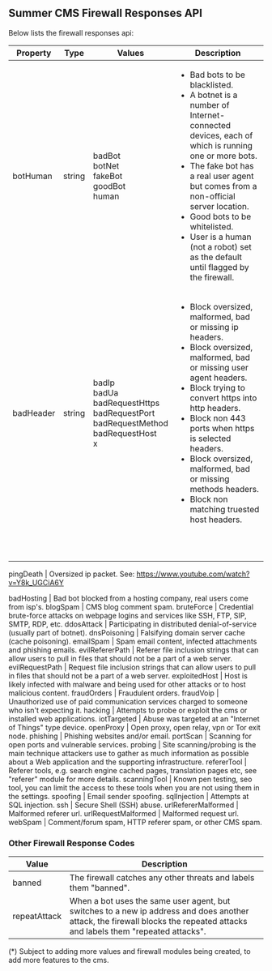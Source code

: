 ## Summer CMS Firewall Responses API

Below lists the firewall responses api:

<table>
    <thead>
        <tr>
            <th>Property</th>
            <th>Type</th>
            <th>Values</th>
            <th>Description</th>
        </tr>
    </thead>
    <tbody>
        <tr>
            <td>botHuman</td>
            <td>string</td>
            <td>badBot<br>botNet<br>fakeBot<br>goodBot<br>human</td>
            <td>
                <ul>
                    <li>Bad bots to be blacklisted.</li>
                    <li>A botnet is a number of Internet-connected devices, each of which is running one or more bots.</li>
                    <li>The fake bot has a real user agent but comes from a non-official server location.</li>
                    <li>Good bots to be whitelisted.</li>
                    <li>User is a human (not a robot) set as the default until flagged by the firewall.</li>
                </ul>
            </td>
        </tr>
        <tr>
            <td>badHeader</td>
            <td>string</td>
            <td>badIp<br>badUa<br>badRequestHttps<br>badRequestPort<br>badRequestMethod<br>badRequestHost<br>x</td>
            <td>
                <ul>
                    <li>Block oversized, malformed, bad or missing ip headers.</li>
                    <li>Block oversized, malformed, bad or missing user agent headers.</li>
                    <li>Block trying to convert https into http headers.</li>
                    <li>Block non 443 ports when https is selected headers.</li>
                    <li>Block oversized, malformed, bad or missing methods headers.</li>
                    <li>Block non matching truested host headers.</li>
                </ul>
            </td>
        </tr>
        <tr>
            <td>&nbsp;</td>
            <td>&nbsp;</td>
            <td>&nbsp;</td>
            <td>&nbsp;</td>
        </tr>
        <tr>
            <td>&nbsp;</td>
            <td>&nbsp;</td>
            <td>&nbsp;</td>
            <td>&nbsp;</td>
        </tr>
    </tbody>
</table>



pingDeath | Oversized ip packet. See: https://www.youtube.com/watch?v=Y8k_UGCiA6Y

badHosting | Bad bot blocked from a hosting company, real users come from isp's.
blogSpam | CMS blog comment spam.
bruteForce | Credential brute-force attacks on webpage logins and services like SSH, FTP, SIP, SMTP, RDP, etc.
ddosAttack | Participating in distributed denial-of-service (usually part of botnet).
dnsPoisoning | Falsifying domain server cache (cache poisoning).
emailSpam | Spam email content, infected attachments and phishing emails.
evilRefererPath | Referer file inclusion strings that can allow users to pull in files that should not be a part of a web server.
evilRequestPath | Request file inclusion strings that can allow users to pull in files that should not be a part of a web server.
exploitedHost | Host is likely infected with malware and being used for other attacks or to host malicious content.
fraudOrders | Fraudulent orders.
fraudVoip | Unauthorized use of paid communication services charged to someone who isn't expecting it.
hacking | Attempts to probe or exploit the cms or installed web applications.
iotTargeted | Abuse was targeted at an "Internet of Things" type device.
openProxy | Open proxy, open relay, vpn or Tor exit node.
phishing | Phishing websites and/or email.
portScan | Scanning for open ports and vulnerable services.
probing | Site scanning/probing is the main technique attackers use to gather as much information as possible about a Web application and the supporting infrastructure.
refererTool | Referer tools, e.g. search engine cached pages, translation pages etc, see "referer" module for more details.
scanningTool | Known pen testing, seo tool, you can limit the access to these tools when you are not using them in the settings.
spoofing | Email sender spoofing.
sqlInjection | Attempts at SQL injection.
ssh | Secure Shell (SSH) abuse.
urlRefererMalformed | Malformed referer url.
urlRequestMalformed | Malformed request url.
webSpam | Comment/forum spam, HTTP referer spam, or other CMS spam.

### Other Firewall Response Codes

Value | Description
---|---
banned | The firewall catches any other threats and labels them "banned".
repeatAttack | When a bot uses the same user agent, but switches to a new ip address and does another attack, the firewall blocks the repeated attacks and labels them "repeated attacks".

(*) Subject to adding more values and firewall modules being created, to add more features to the cms.
